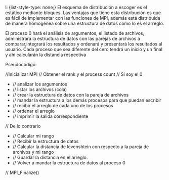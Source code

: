 li {list-style-type: none;}
El esquema de distribución a escoger es el estático mediante bloques.
Las ventajas que tiene esta distribución es que es fácil de implementar con las funciones de MPI, además está distribuida de manera homogénea sobre una estructura de datos como lo es el arreglo.

El proceso 0 hará el análisis de argumentos, el listado de archivos, administrará la estructura de datos con las parejas de archivos a comparar,integrará los resultados y ordenará y presentará los resultados al usuario. 
Cada proceso que sea diferente del cero tendrá un inicio y un final y ahí calcularán la distancia respectiva 

Pseudocódigo:

//Inicializar MPI
// Obtener el rank y el process count
// Si soy el 0
* // analizar los argumentos
* // listar los archivos (cola)
* // crear la estructura de datos con la pareja de archivos
* // mandar la estructura a los demás procesos para que puedan escribir
* // recibir el arreglo de cada uno de los procesos 
* // ordenar el arreglo
* // imprimir la salida correspondiente

// De lo contrario
* // Calcular mi rango
* // Recibir la estructura de datos
* // Calcular la distancia de levenshtein con respecto a la pareja de archivos y mi rango
* // Guardar la distancia en el arreglo.
* // Volver a mandar la estructura de datos al proceso 0

// MPI_Finalize()